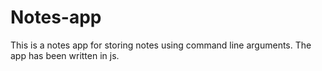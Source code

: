 # Notes-app

This is a notes app for storing notes using command line arguments. The app has been written in js.
